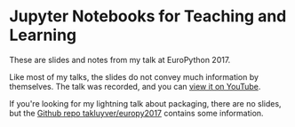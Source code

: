 # Jupyter Notebooks for Teaching and Learning

These are slides and notes from my talk at EuroPython 2017.

Like most of my talks, the slides do not convey much information by themselves.
The talk was recorded, and you can [view it on YouTube](https://www.youtube.com/watch?v=S7uUEwICDcc).

If you're looking for my lightning talk about packaging, there are no slides, but
the [Github repo takluyver/europy2017](https://github.com/takluyver/europy2017)
contains some information.
